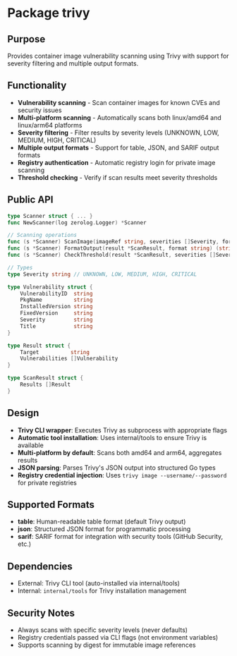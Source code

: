 # Package trivy

## Purpose

Provides container image vulnerability scanning using Trivy with support for severity filtering and multiple output formats.

## Functionality

- **Vulnerability scanning** - Scan container images for known CVEs and security issues
- **Multi-platform scanning** - Automatically scans both linux/amd64 and linux/arm64 platforms
- **Severity filtering** - Filter results by severity levels (UNKNOWN, LOW, MEDIUM, HIGH, CRITICAL)
- **Multiple output formats** - Support for table, JSON, and SARIF output formats
- **Registry authentication** - Automatic registry login for private image scanning
- **Threshold checking** - Verify if scan results meet severity thresholds

## Public API

```go
type Scanner struct { ... }
func NewScanner(log zerolog.Logger) *Scanner

// Scanning operations
func (s *Scanner) ScanImage(imageRef string, severities []Severity, format, registryHost, username, password string) (*ScanResult, error)
func (s *Scanner) FormatOutput(result *ScanResult, format string) (string, error)
func (s *Scanner) CheckThreshold(result *ScanResult, severities []Severity) bool

// Types
type Severity string // UNKNOWN, LOW, MEDIUM, HIGH, CRITICAL

type Vulnerability struct {
    VulnerabilityID  string
    PkgName          string
    InstalledVersion string
    FixedVersion     string
    Severity         string
    Title            string
}

type Result struct {
    Target          string
    Vulnerabilities []Vulnerability
}

type ScanResult struct {
    Results []Result
}
```

## Design

- **Trivy CLI wrapper**: Executes Trivy as subprocess with appropriate flags
- **Automatic tool installation**: Uses internal/tools to ensure Trivy is available
- **Multi-platform by default**: Scans both amd64 and arm64, aggregates results
- **JSON parsing**: Parses Trivy's JSON output into structured Go types
- **Registry credential injection**: Uses `trivy image --username/--password` for private registries

## Supported Formats

- **table**: Human-readable table format (default Trivy output)
- **json**: Structured JSON format for programmatic processing
- **sarif**: SARIF format for integration with security tools (GitHub Security, etc.)

## Dependencies

- External: Trivy CLI tool (auto-installed via internal/tools)
- Internal: `internal/tools` for Trivy installation management

## Security Notes

- Always scans with specific severity levels (never defaults)
- Registry credentials passed via CLI flags (not environment variables)
- Supports scanning by digest for immutable image references
